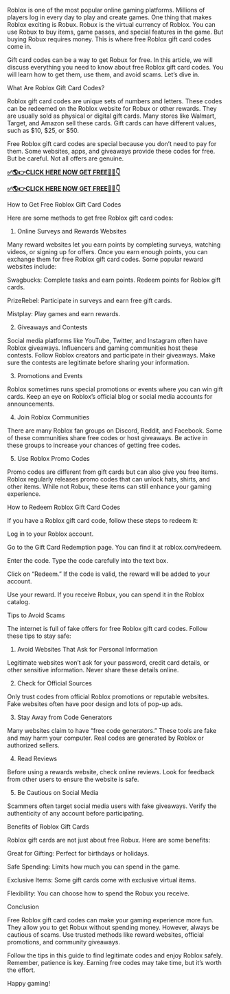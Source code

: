 Roblox is one of the most popular online gaming platforms. Millions of players log in every day to play and create games. One thing that makes Roblox exciting is Robux. Robux is the virtual currency of Roblox. You can use Robux to buy items, game passes, and special features in the game. But buying Robux requires money. This is where free Roblox gift card codes come in.

Gift card codes can be a way to get Robux for free. In this article, we will discuss everything you need to know about free Roblox gift card codes. You will learn how to get them, use them, and avoid scams. Let’s dive in.

What Are Roblox Gift Card Codes?

Roblox gift card codes are unique sets of numbers and letters. These codes can be redeemed on the Roblox website for Robux or other rewards. They are usually sold as physical or digital gift cards. Many stores like Walmart, Target, and Amazon sell these cards. Gift cards can have different values, such as $10, $25, or $50.

Free Roblox gift card codes are special because you don’t need to pay for them. Some websites, apps, and giveaways provide these codes for free. But be careful. Not all offers are genuine.

**[✅🌎👉CLICK HERE NOW GET FREE📌✅👇](https://tinyurl.com/free20Xbox)**

**[✅🌎👉CLICK HERE NOW GET FREE📌✅👇](https://tinyurl.com/free20Xbox)**

How to Get Free Roblox Gift Card Codes

Here are some methods to get free Roblox gift card codes:

1. Online Surveys and Rewards Websites

Many reward websites let you earn points by completing surveys, watching videos, or signing up for offers. Once you earn enough points, you can exchange them for free Roblox gift card codes. Some popular reward websites include:

Swagbucks: Complete tasks and earn points. Redeem points for Roblox gift cards.

PrizeRebel: Participate in surveys and earn free gift cards.

Mistplay: Play games and earn rewards.

2. Giveaways and Contests

Social media platforms like YouTube, Twitter, and Instagram often have Roblox giveaways. Influencers and gaming communities host these contests. Follow Roblox creators and participate in their giveaways. Make sure the contests are legitimate before sharing your information.

3. Promotions and Events

Roblox sometimes runs special promotions or events where you can win gift cards. Keep an eye on Roblox’s official blog or social media accounts for announcements.

4. Join Roblox Communities

There are many Roblox fan groups on Discord, Reddit, and Facebook. Some of these communities share free codes or host giveaways. Be active in these groups to increase your chances of getting free codes.

5. Use Roblox Promo Codes

Promo codes are different from gift cards but can also give you free items. Roblox regularly releases promo codes that can unlock hats, shirts, and other items. While not Robux, these items can still enhance your gaming experience.

How to Redeem Roblox Gift Card Codes

If you have a Roblox gift card code, follow these steps to redeem it:

Log in to your Roblox account.

Go to the Gift Card Redemption page. You can find it at roblox.com/redeem.

Enter the code. Type the code carefully into the text box.

Click on “Redeem.” If the code is valid, the reward will be added to your account.

Use your reward. If you receive Robux, you can spend it in the Roblox catalog.

Tips to Avoid Scams

The internet is full of fake offers for free Roblox gift card codes. Follow these tips to stay safe:

1. Avoid Websites That Ask for Personal Information

Legitimate websites won’t ask for your password, credit card details, or other sensitive information. Never share these details online.

2. Check for Official Sources

Only trust codes from official Roblox promotions or reputable websites. Fake websites often have poor design and lots of pop-up ads.

3. Stay Away from Code Generators

Many websites claim to have “free code generators.” These tools are fake and may harm your computer. Real codes are generated by Roblox or authorized sellers.

4. Read Reviews

Before using a rewards website, check online reviews. Look for feedback from other users to ensure the website is safe.

5. Be Cautious on Social Media

Scammers often target social media users with fake giveaways. Verify the authenticity of any account before participating.

Benefits of Roblox Gift Cards

Roblox gift cards are not just about free Robux. Here are some benefits:

Great for Gifting: Perfect for birthdays or holidays.

Safe Spending: Limits how much you can spend in the game.

Exclusive Items: Some gift cards come with exclusive virtual items.

Flexibility: You can choose how to spend the Robux you receive.

Conclusion

Free Roblox gift card codes can make your gaming experience more fun. They allow you to get Robux without spending money. However, always be cautious of scams. Use trusted methods like reward websites, official promotions, and community giveaways.

Follow the tips in this guide to find legitimate codes and enjoy Roblox safely. Remember, patience is key. Earning free codes may take time, but it’s worth the effort.

Happy gaming!


